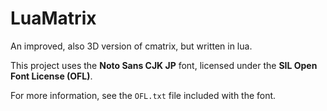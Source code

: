 # LuaMatrix
An improved, also 3D version of cmatrix, but written in lua.



This project uses the **Noto Sans CJK JP** font, licensed under the **SIL Open Font License (OFL)**.

For more information, see the `OFL.txt` file included with the font.
